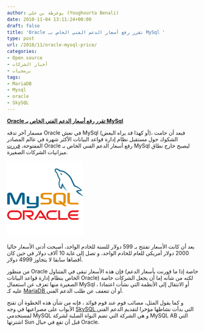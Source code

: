 ```yaml
---
author: يوغرطة بن علي (Youghourta Benali)
date: 2010-11-04 13:11:24+00:00
draft: false
title: 'Oracle تقرر رفع أسعار الدعم الفني الخاص بـ MySql '
type: post
url: /2010/11/oracle-mysql-price/
categories:
- Open source
- أخبار الشركات
- برمجيات
tags:
- MariaDB
- Mysql
- oracle
- SkySQL
---
```


**[Oracle تقرر رفع أسعار الدعم الفني الخاص بـ MySql](https://www.it-scoop.com/2010/11/oracle-mysql-price/)**


مسمار آخر تدقه Oracle في نعش MySql (أو كهذا قد يراه البعض)، فبعد أن حامت الشكوك حول مستقبل نظام إدارة قواعد البيانات الأكثر شهرة في عالم المصادر المفتوحة، [قررت](http://www.oracle.com/us/corporate/pricing/price-lists/mysql-pricelist-183985.pdf) Oracle رفع أسعار الدعم الفني الخاص بـ MySql ليصبح خارج نطاق ميزانيات الشركات الصغيرة.

[![](oracle-mysql.png)
](https://www.it-scoop.com/2010/11/oracle-mysql-price/)

بعد أن كانت الأسعار تفتتح بـ 599 دولار للسنة للخادم الواحد، أصبحت أدنى الأسعار حاليا 2000 دولار أمريكي للعام للخادم الواحد، و تصل إلى غاية 10 آلاف دولار في حين كان أقصاها سابقا لا يتجاوز 4999 دولار.

من منظور Oracle فإن هذه الأسعار تبقى في المتناول (خاصة إذا ما قورنت بأسعار الدعم الخاص بنظام إدارة قواعد البيانات Oracle) لكنه من شأنه إما أن يجعل الشركات خاصة الصغيرة منها تعزف عن استعمال MySql ، أو الانتقال إلى الأنظمة التي نشأت اعتمادا عليه كـ [MariaDB ](https://www.it-scoop.com/2010/01/%d8%a5%d8%b7%d9%84%d8%a7%d9%82-mariadb-5-1-%d8%a7%d9%84%d9%85%d8%b4%d8%a7%d8%a8%d9%87-%d9%88-%d8%a7%d9%84%d9%85%d9%86%d8%a7%d9%81%d8%b3-%d9%84%d9%80-mysql-%d8%b0%d9%88-4-storage-engine/)أو أن تتعفف عن طلب الدعم الفني.

و كما يقول المثل، مصائب قوم عند قوم فوائد ، فإنه من شأن هذه الخطوة أن تفتح الأبواب على مصراعيها في وجه [SkySQL ](https://www.it-scoop.com/2010/10/skysql/)التي بدأت نشاطها مؤخرا لتقديم الدعم الفني لمستخدمي MySQL و هي الشركة التي تضم النواة الصلبة لشركة MySQL AB التي اشترتها Sun قبل أن تقع في حبال Oracle.
